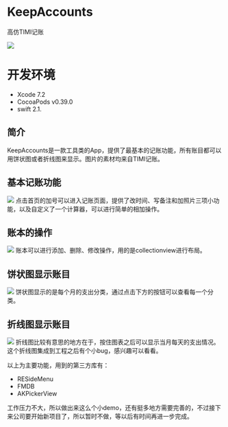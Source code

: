 # KeepAccounts

高仿TIMI记账

![](./GIF/description.gif)

# 开发环境

- Xcode 7.2
- CocoaPods v0.39.0 
- swift 2.1.

## 简介

KeepAccounts是一款工具类的App，提供了最基本的记账功能，所有账目都可以用饼状图或者折线图来显示。图片的素材均来自TIMI记账。

## 基本记账功能

![](./GIF/addItem.gif) 
点击首页的加号可以进入记账页面，提供了改时间、写备注和加照片三项小功能，以及自定义了一个计算器，可以进行简单的相加操作。

## 账本的操作

![](./GIF/bookOperation.gif) 
账本可以进行添加、删除、修改操作，用的是collectionview进行布局。

## 饼状图显示账目

![](./GIF/piechart.gif) 
饼状图显示的是每个月的支出分类，通过点击下方的按钮可以查看每一个分类。

## 折线图显示账目

![](./GIF/linechart.gif) 
折线图比较有意思的地方在于，按住图表之后可以显示当月每天的支出情况。这个折线图集成到工程之后有个小bug，感兴趣可以看看。


以上为主要功能，用到的第三方库有：
- RESideMenu
- FMDB
- AKPickerView

工作压力不大，所以做出来这么个小demo，还有挺多地方需要完善的，不过接下来公司要开始新项目了，所以暂时不做，等以后有时间再进一步完成。